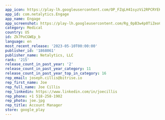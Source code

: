 ```yaml
---
app_icon: https://play-lh.googleusercontent.com/OP_FZqLH41syzVi2RPCRYEKUI-nKLSTGXFVqB8qxpeiRdJHOPm9fw10sfzaUITsD0sBE
app_id: com.netalytics.Engage
app_name: Engage
app_screenshot: https://play-lh.googleusercontent.com/Rg_0pB3w4p0TiZeoC8c8GH9Gc4u7kQD8mIbdFVcJ61626Tge7eyucLjLktsNB7Gygvs
category: Medical
country: US
id: Zk7PoCGWEp_b
language: en
most_recent_release: '2023-05-10T00:00:00'
publisher_id: '1868061'
publisher_name: Netalytics, LLC
rank: '215'
release_count_in_past_year: '2'
release_count_in_past_year_category: 11
release_count_in_past_year_top_in_category: 16
rep_email: joseph.cillis@bitrise.io
rep_first_name: Joe
rep_full_name: Joe Cillis
rep_linkedin: https://www.linkedin.com/in/joecillis
rep_phone: +1 518-258-1902
rep_photo: joe.jpg
rep_title: Account Manager
store: google_play
---
```

